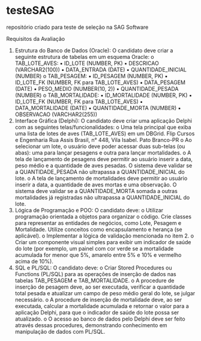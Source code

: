 # testeSAG
repositório criado para teste de seleção na SAG Software


Requisitos da Avaliação
1. Estrutura do Banco de Dados (Oracle): O candidato deve criar a seguinte estrutura
de tabelas em um esquema Oracle:
o
TAB_LOTE_AVES:
▪
ID_LOTE (NUMBER, PK)
▪
DESCRICAO (VARCHAR2(100))
▪
DATA_ENTRADA (DATE)
▪
QUANTIDADE_INICIAL (NUMBER)
o
TAB_PESAGEM:
▪
ID_PESAGEM (NUMBER, PK)
▪
ID_LOTE_FK (NUMBER, FK para TAB_LOTE_AVES)
▪
DATA_PESAGEM (DATE)
▪
PESO_MEDIO (NUMBER(10, 2))
▪
QUANTIDADE_PESADA (NUMBER)
o
TAB_MORTALIDADE:
▪
ID_MORTALIDADE (NUMBER, PK)
▪
ID_LOTE_FK (NUMBER, FK para TAB_LOTE_AVES)
▪
DATA_MORTALIDADE (DATE)
▪
QUANTIDADE_MORTA (NUMBER)
▪
OBSERVACAO (VARCHAR2(255))
2. Interface Gráfica (Delphi): O candidato deve criar uma aplicação Delphi com as
seguintes telas/funcionalidades:
o
Uma tela principal que exiba uma lista de lotes de aves (TAB_LOTE_AVES)
em um DBGrid.
Flip Cursos e Engenharia
Rua Assis Brasil, n° 448, Vila Isabel. Pato Branco-PR
o
Ao selecionar um lote, o usuário deve poder acessar duas sub-telas (ou
abas): uma para lançar pesagens e outra para lançar mortalidades.
o
A tela de lançamento de pesagens deve permitir ao usuário inserir a data,
peso médio e a quantidade de aves pesadas. O sistema deve validar se a
QUANTIDADE_PESADA não ultrapassa a QUANTIDADE_INICIAL do lote.
o
A tela de lançamento de mortalidades deve permitir ao usuário inserir a
data, a quantidade de aves mortas e uma observação. O sistema deve
validar se a QUANTIDADE_MORTA somada a outras mortalidades já
registradas não ultrapassa a QUANTIDADE_INICIAL do lote.
3. Lógica de Programação e POO: O candidato deve:
o
Utilizar programação orientada a objetos para organizar o código. Crie
classes para representar as entidades de negócios, como Lote, Pesagem e
Mortalidade. Utilize conceitos como encapsulamento e herança (se
aplicável).
o
Implementar a lógica de validação mencionada no item 2.
o
Criar um componente visual simples para exibir um indicador de saúde do
lote (por exemplo, um painel com cor verde se a mortalidade acumulada for
menor que 5%, amarelo entre 5% e 10% e vermelho acima de 10%).
4. SQL e PL/SQL: O candidato deve:
o
Criar Stored Procedures ou Functions (PL/SQL) para as operações de
inserção de dados nas tabelas TAB_PESAGEM e TAB_MORTALIDADE.
o
A procedure de inserção de pesagem deve, ao ser executada, verificar a
quantidade total pesada e atualizar um campo de peso médio geral do lote,
se julgar necessário.
o
A procedure de inserção de mortalidade deve, ao ser executada, calcular a
mortalidade acumulada e retornar o valor para a aplicação Delphi, para
que o indicador de saúde do lote possa ser atualizado.
o
O acesso ao banco de dados pelo Delphi deve ser feito através dessas
procedures, demonstrando conhecimento em manipulação de dados com
PL/SQL.
